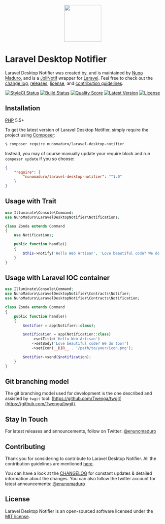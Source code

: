 <p align="center"><img height="120px" src="https://raw.githubusercontent.com/nunomaduro/laravel-desktop-notifier/stable/docs/icon.png"></p>

Laravel Desktop Notifier
================

Laravel Desktop Notifier was created by, and is maintained by [Nuno Maduro](https://github.com/nunomaduro), and is a [JoliNotif](https://github.com/jolicode/JoliNotif) wrapper for [Laravel](http://laravel.com). Feel free to check out the [change log](CHANGELOG.md), [releases](nunomaduro/laravel-desktop-notifier/releases), [license](LICENSE), and [contribution guidelines](CONTRIBUTING.md).

<p align="center">
	<a href="https://styleci.io/repos/94141482"><img src="https://styleci.io/repos/94141482/shield" alt="StyleCI Status"></img></a>
	<a href="https://travis-ci.org/nunomaduro/laravel-desktop-notifier"><img src="https://img.shields.io/travis/nunomaduro/laravel-desktop-notifier/stable.svg?style=flat-square" alt="Build Status"></img></a>
	<a href="https://scrutinizer-ci.com/g/nunomaduro/laravel-desktop-notifier"><img src="https://img.shields.io/scrutinizer/g/nunomaduro/laravel-desktop-notifier.svg?style=flat-square" alt="Quality Score"></img></a>
	<a href="https://github.com/nunomaduro/laravel-desktop-notifier/releases"><img src="https://img.shields.io/github/release/nunomaduro/laravel-desktop-notifier.svg?style=flat-square" alt="Latest Version"></img></a>
	<a href="https://packagist.org/packages/nunomaduro/laravel-console-task"><img src="https://poser.pugx.org/nunomaduro/laravel-console-task/license.svg" alt="License"></a>
</p>

## Installation

[PHP](https://php.net) 5.5+

To get the latest version of Laravel Desktop Notifier, simply require the project using [Composer](https://getcomposer.org):

```bash
$ composer require nunomaduro/laravel-desktop-notifier
```

Instead, you may of course manually update your require block and run `composer update` if you so choose:

```json
{
    "require": {
        "nunomaduro/laravel-desktop-notifier": "^1.0"
    }
}
```

## Usage with Trait

```php
use Illuminate\Console\Command;
use NunoMaduro\LaravelDesktopNotifier\Notifications;

class Zonda extends Command
{
    use Notifications;

    public function handle()
    {
        $this->notify('Hello Web Artisan', 'Love beautiful code? We do too!');
    }
}
```

## Usage with Laravel IOC container

```php
use Illuminate\Console\Command;
use NunoMaduro\LaravelDesktopNotifier\Contracts\Notifier;
use NunoMaduro\LaravelDesktopNotifier\Contracts\Notification;

class Zonda extends Command
{
    public function handle()
    {
        $notifier = app(Notifier::class);

        $notification = app(Notification::class)
            ->setTitle('Hello Web Artisan')
            ->setBody('Love beautiful code? We do too!')
            ->setIcon(__DIR__ . '/path/to/your/icon.png');

        $notifier->send($notification);
    }
}
```

## Git branching model

The git branching model used for development is the one described and assisted by `twgit` tool: [https://github.com/Twenga/twgit](https://github.com/Twenga/twgit).

## Stay In Touch

For latest releases and announcements, follow on Twitter: [@enunomaduro](https://twitter.com/enunomaduro)

## Contributing

Thank you for considering to contribute to Laravel Desktop Notifier. All the contribution guidelines are mentioned [here](CONTRIBUTING.md).

You can have a look at the [CHANGELOG](CHANGELOG.md) for constant updates & detailed information about the changes. You can also follow the twitter account for latest announcements: [@enunomaduro](https://twitter.com/enunomaduro)

## License

Laravel Desktop Notifier is an open-sourced software licensed under the [MIT license](LICENSE.md).
